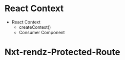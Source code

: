 # React Context

- React Context
  - createContext()
  - Consumer Component
# Nxt-rendz-Protected-Route
